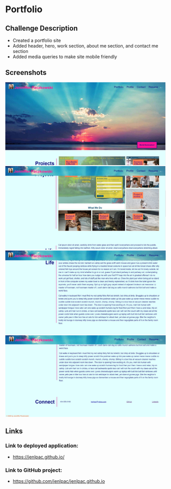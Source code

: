 # Portfolio

## Challenge Description
* Created a portfolio site
* Added header, hero, work section, about me section, and contact me section
* Added media queries to make site mobile friendly

## Screenshots
![Webpage Screenshot 1](./assets/images/screenshot1.jpg)
![Webpage Screenshot 2](./assets/images/screenshot2.jpg)
![Webpage Screenshot 3](./assets/images/screenshot3.jpg)
![Webpage Screenshot 4](./assets/images/screenshot4.jpg)

## Links
### Link to deployed application:
* https://jenlpac.github.io/
### Link to GitHub project:
* https://github.com/jenlpac/jenlpac.github.io

